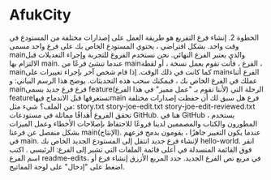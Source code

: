 # AfukCity
 الخطوة 2. إنشاء فرع التفريع هو طريقة العمل على إصدارات مختلفة من المستودع في وقت واحد.  بشكل افتراضي ، يحتوي المستودع الخاص بك على فرع واحد مسمى mainوالذي يعتبر الفرع النهائي. نحن نستخدم الفروع للتجربة وإجراء التعديلات قبل الالتزام بها main.  عندما تنشئ فرعًا من mainالفرع ، فأنت تقوم بعمل نسخة ، أو لقطة ، mainكما كانت في ذلك الوقت. إذا قام شخص آخر بإجراء تغييرات على mainالفرع أثناء عملك في الفرع الخاص بك ، فيمكنك سحب هذه التحديثات.  يوضح هذا الرسم البياني:  و mainفرع فرع جديد يسمى feature(لأننا نقوم بـ "عمل مميز" في هذا الفرع) الرحلة التي featureتستغرقها قبل الاندماج فيهاmain فرع  هل سبق لك أن حفظت إصدارات مختلفة من الملف؟ شيء مثل:  story.txt story-joe-edit.txt story-joe-edit-reviewed.txt تحقق الفروع أهدافًا مماثلة في مستودعات GitHub.  هنا في GitHub ، يستخدم المطورون والكتاب والمصممين لدينا فروعًا للاحتفاظ بإصلاحات الأخطاء وعمل الميزات بشكل منفصل عن فرعنا main(الإنتاج). عندما يكون التغيير جاهزًا ، يقومون بدمج فرعهم في main.  لإنشاء فرع جديد  انتقل إلى المستودع الجديد الخاص بك hello-world. انقر فوق القائمة المنسدلة في أعلى قائمة الملفات التي تشير إلى الفرع: الرئيسي . اكتب اسم الفرع readme-edits، في مربع نص الفرع الجديد. حدد المربع الأزرق إنشاء فرع أو اضغط على "إدخال" على لوحة المفاتيح.

